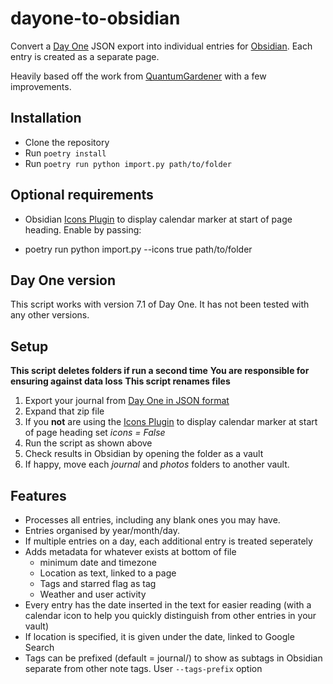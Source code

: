 # dayone-to-obsidian
Convert a [Day One](https://dayoneapp.com/) JSON export into individual entries for [Obsidian](https://obsidian.md). Each entry is created as a separate page.

Heavily based off the work from [QuantumGardener](https://github.com/quantumgardener/dayone-to-obsidian) with a few improvements.

## Installation
- Clone the repository
- Run ``poetry install``
- Run ``poetry run python import.py path/to/folder``

## Optional requirements
* Obsidian [Icons Plugin](https://github.com/visini/obsidian-icons-plugin) to display calendar marker at start of page heading. Enable by passing:
- poetry run python import.py --icons true path/to/folder

## Day One version
This script works with version 7.1 of Day One. It has not been tested with any other versions.

## Setup

**This script deletes folders if run a second time**
**You are responsible for ensuring against data loss**
**This script renames files**

1. Export your journal from [Day One in JSON format](https://help.dayoneapp.com/en/articles/440668-exporting-entries) 
2. Expand that zip file
3. If you **not** are using the [Icons Plugin](https://github.com/visini/obsidian-icons-plugin) to display calendar marker at start of page heading set *icons = False*
4. Run the script as shown above
5. Check results in Obsidian by opening the folder as a vault
6. If happy, move each *journal* and *photos* folders to another vault.

## Features
* Processes all entries, including any blank ones you may have.
* Entries organised by year/month/day.
* If multiple entries on a day, each additional entry is treated seperately
* Adds metadata for whatever exists at bottom of file
   * minimum date and timezone
   * Location as text, linked to a page
   * Tags and starred flag as tag
   * Weather and user activity
* Every entry has the date inserted in the text for easier reading (with a calendar icon to help you quickly distinguish from other entries in your vault)
* If location is specified, it is given under the date, linked to Google Search
* Tags can be prefixed (default = journal/) to show as subtags in Obsidian separate from other note tags. User ``--tags-prefix`` option
